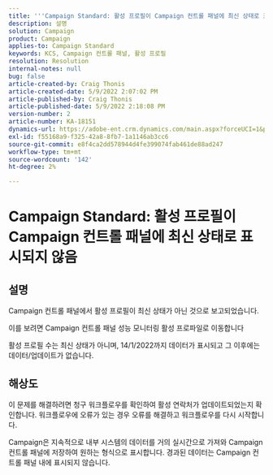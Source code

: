 ```yaml
---
title: '''Campaign Standard: 활성 프로필이 Campaign 컨트롤 패널에 최신 상태로 표시되지 않음'
description: 설명
solution: Campaign
product: Campaign
applies-to: Campaign Standard
keywords: KCS, Campaign 컨트롤 패널, 활성 프로필
resolution: Resolution
internal-notes: null
bug: false
article-created-by: Craig Thonis
article-created-date: 5/9/2022 2:07:02 PM
article-published-by: Craig Thonis
article-published-date: 5/9/2022 2:18:08 PM
version-number: 2
article-number: KA-18151
dynamics-url: https://adobe-ent.crm.dynamics.com/main.aspx?forceUCI=1&pagetype=entityrecord&etn=knowledgearticle&id=3f406c4a-a1cf-ec11-a7b5-00224809c196
exl-id: f55168a9-f325-42a8-8fb7-1a1146ab3cc6
source-git-commit: e8f4ca2dd578944d4fe399074fab461de88ad247
workflow-type: tm+mt
source-wordcount: '142'
ht-degree: 2%

---
```


# Campaign Standard: 활성 프로필이 Campaign 컨트롤 패널에 최신 상태로 표시되지 않음

## 설명


Campaign 컨트롤 패널에서 활성 프로필이 최신 상태가 아닌 것으로 보고되었습니다.

이를 보려면 Campaign 컨트롤 패널 성능 모니터링 활성 프로파일로 이동합니다

활성 프로필 수는 최신 상태가 아니며, 14/1/2022까지 데이터가 표시되고 그 이후에는 데이터/업데이트가 없습니다.


## 해상도


이 문제를 해결하려면 청구 워크플로우를 확인하여 활성 연락처가 업데이트되었는지 확인합니다. 워크플로우에 오류가 있는 경우 오류를 해결하고 워크플로우를 다시 시작합니다.

Campaign은 지속적으로 내부 시스템의 데이터를 거의 실시간으로 가져와 Campaign 컨트롤 패널에 저장하여 원하는 형식으로 표시합니다. 경과된 데이터는 Campaign 컨트롤 패널 내에 표시되지 않습니다.
